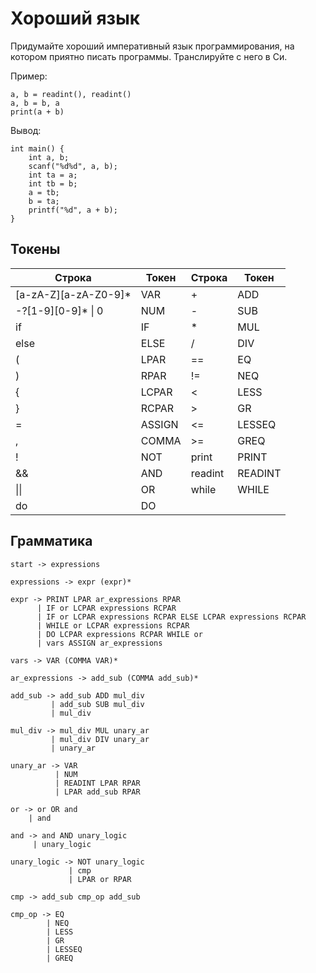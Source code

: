 # Хороший язык

Придумайте хороший императивный язык программирования, на
котором приятно писать программы. Транслируйте с него в Си.

Пример:
```
a, b = readint(), readint()
a, b = b, a
print(a + b)
```

Вывод:
```
int main() {
    int a, b;
    scanf("%d%d", a, b);
    int ta = a;
    int tb = b;
    a = tb;
    b = ta;
    printf("%d", a + b);
}
```

## Токены

Строка | Токен | Строка | Токен 
--- | --- | --- | ---
\[a-zA-Z\]\[a-zA-Z0-9\]* | VAR | + | ADD 
-?\[1-9\]\[0-9\]* &#124; 0 | NUM | - | SUB 
if | IF | * | MUL 
else | ELSE | / | DIV 
( | LPAR  | == | EQ 
) | RPAR | != | NEQ
{ | LCPAR | < | LESS
} | RCPAR | \> | GR 
= | ASSIGN | <= | LESSEQ 
, | COMMA | \>= | GREQ 
! | NOT | print | PRINT 
&& | AND | readint | READINT
&#124;&#124; | OR | while | WHILE
do | DO | | 

## Грамматика
    start -> expressions
    
    expressions -> expr (expr)*
    
    expr -> PRINT LPAR ar_expressions RPAR
          | IF or LCPAR expressions RCPAR
          | IF or LCPAR expressions RCPAR ELSE LCPAR expressions RCPAR
          | WHILE or LCPAR expressions RCPAR
          | DO LCPAR expressions RCPAR WHILE or
          | vars ASSIGN ar_expressions
    
    vars -> VAR (COMMA VAR)*
    
    ar_expressions -> add_sub (COMMA add_sub)*
    
    add_sub -> add_sub ADD mul_div
             | add_sub SUB mul_div
             | mul_div
             
    mul_div -> mul_div MUL unary_ar
             | mul_div DIV unary_ar
             | unary_ar
    
    unary_ar -> VAR
              | NUM
              | READINT LPAR RPAR
              | LPAR add_sub RPAR
              
    or -> or OR and
        | and
        
    and -> and AND unary_logic
         | unary_logic
         
    unary_logic -> NOT unary_logic
                 | cmp
                 | LPAR or RPAR
                 
    cmp -> add_sub cmp_op add_sub
    
    cmp_op -> EQ
            | NEQ
            | LESS
            | GR
            | LESSEQ
            | GREQ
